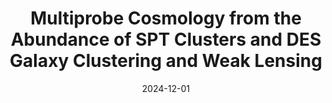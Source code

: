 ---
title: "Multiprobe Cosmology from the Abundance of SPT Clusters and DES Galaxy Clustering and Weak Lensing"
collection: "publications"
category: "co_papers"
permalink: /publications/2024arXiv241207765B
link: https://ui.adsabs.harvard.edu/abs/2024arXiv241207765B/abstract
date: 2024-12-01
venue: "arXiv e-prints"
citation: "Chichura, P. M., Rahlin, A., Anderson, A. J., et al. (2024), arXiv e-prints, arXiv:2412.15167."
---
